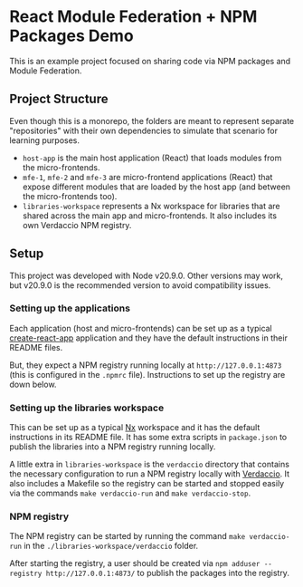 # React Module Federation + NPM Packages Demo

This is an example project focused on sharing code via NPM packages and Module Federation.

## Project Structure 

Even though this is a monorepo, the folders are meant to represent separate "repositories" with their own dependencies to simulate that scenario for learning purposes.

* `host-app` is the main host application (React) that loads modules from the micro-frontends.
* `mfe-1`, `mfe-2` and `mfe-3` are micro-frontend applications (React) that expose different modules that are loaded by the host app (and between the micro-frontends too).
* `libraries-workspace` represents a Nx workspace for libraries that are shared across the main app and micro-frontends. It also includes its own Verdaccio NPM registry.

## Setup

This project was developed with Node v20.9.0. Other versions may work, but v20.9.0 is the recommended version to avoid compatibility issues.

### Setting up the applications

Each application (host and micro-frontends) can be set up as a typical [create-react-app](https://github.com/facebook/create-react-app) application and they have the default instructions in their README files.

But, they expect a NPM registry running locally at `http://127.0.0.1:4873` (this is configured in the `.npmrc` file). Instructions to set up the registry are down below.

### Setting up the libraries workspace

This can be set up as a typical [Nx](https://github.com/nrwl/nx) workspace and it has the default instructions in its README file. It has some extra scripts in `package.json` to publish the libraries into a NPM registry running locally.

A little extra in `libraries-workspace` is the `verdaccio` directory that contains the necessary configuration to run a NPM registry locally with [Verdaccio](https://github.com/verdaccio/verdaccio). It also includes a Makefile so the registry can be started and stopped easily via the commands `make verdaccio-run` and `make verdaccio-stop`.

### NPM registry

The NPM registry can be started by running the command `make verdaccio-run` in the `./libraries-workspace/verdaccio` folder.

After starting the registry, a user should be created via `npm adduser --registry http://127.0.0.1:4873/` to publish the packages into the registry.